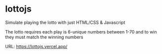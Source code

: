 # lottojs

Simulate playing the lotto with just HTML/CSS & Javascript

The lotto requires each play is 6-unique numbers between 1-70 and to win they must match the winning numbers

URL: https://lottojs.vercel.app/